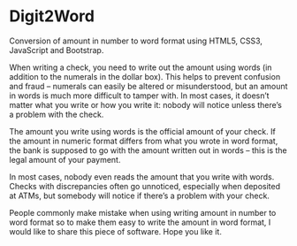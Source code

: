 # Digit2Word
Conversion of amount in number to word format using HTML5, CSS3, JavaScript and Bootstrap. 

When writing a check, you need to write out the amount using words (in addition to the numerals in the dollar box). This helps to prevent confusion and fraud – numerals can easily be altered or misunderstood, but an amount in words is much more difficult to tamper with. In most cases, it doesn’t matter what you write or how you write it: nobody will notice unless there’s a problem with the check.

The amount you write using words is the official amount of your check. If the amount in numeric format differs from what you wrote in word format, the bank is supposed to go with the amount written out in words – this is the legal amount of your payment.

In most cases, nobody even reads the amount that you write with words. Checks with discrepancies often go unnoticed, especially when deposited at ATMs, but somebody will notice if there’s a problem with your check.

People commonly make mistake when using writing amount in number to word format so to make them easy to write the amount in word format, I would like to share this piece of software. Hope you like it.


